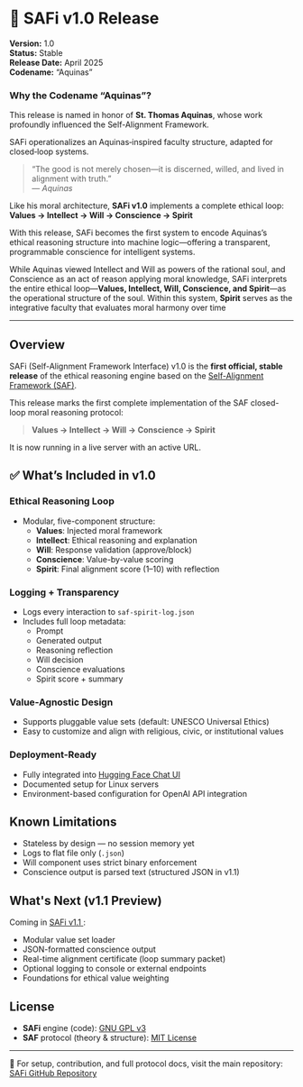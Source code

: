 # 🚀 SAFi v1.0 Release

**Version:** 1.0  
**Status:** Stable  
**Release Date:** April 2025  
**Codename:** “Aquinas”

### Why the Codename “Aquinas”?

This release is named in honor of **St. Thomas Aquinas**, whose work profoundly influenced the Self-Alignment Framework.

SAFi operationalizes an Aquinas‑inspired faculty structure, adapted for closed‑loop systems.

> “The good is not merely chosen—it is discerned, willed, and lived in alignment with truth.”  
> — *Aquinas*

Like his moral architecture, **SAFi v1.0** implements a complete ethical loop:  
**Values → Intellect → Will → Conscience → Spirit**

With this release, SAFi becomes the first system to encode Aquinas’s ethical reasoning structure into machine logic—offering a transparent, programmable conscience for intelligent systems.

While Aquinas viewed Intellect and Will as powers of the rational soul, and Conscience as an act of reason applying moral knowledge, SAFi interprets the entire ethical loop—**Values, Intellect, Will, Conscience, and Spirit**—as the operational structure of the soul. Within this system, **Spirit** serves as the integrative faculty that evaluates moral harmony over time

---

## Overview

SAFi (Self-Alignment Framework Interface) v1.0 is the **first official, stable release** of the ethical reasoning engine based on the [Self-Alignment Framework (SAF)](https://www.selfalignmentframework.com).

This release marks the first complete implementation of the SAF closed-loop moral reasoning protocol:

> **Values → Intellect → Will → Conscience → Spirit**

It is now running in a live server with an active URL. 

## ✅ What’s Included in v1.0

### Ethical Reasoning Loop
- Modular, five-component structure:
  - **Values**: Injected moral framework
  - **Intellect**: Ethical reasoning and explanation
  - **Will**: Response validation (approve/block)
  - **Conscience**: Value-by-value scoring
  - **Spirit**: Final alignment score (1–10) with reflection

### Logging + Transparency
- Logs every interaction to `saf-spirit-log.json`
- Includes full loop metadata:
  - Prompt
  - Generated output
  - Reasoning reflection
  - Will decision
  - Conscience evaluations
  - Spirit score + summary

### Value-Agnostic Design
- Supports pluggable value sets (default: UNESCO Universal Ethics)
- Easy to customize and align with religious, civic, or institutional values

### Deployment-Ready
- Fully integrated into [Hugging Face Chat UI](https://github.com/huggingface/chat-ui)
- Documented setup for Linux servers
- Environment-based configuration for OpenAI API integration

## Known Limitations

- Stateless by design — no session memory yet
- Logs to flat file only (`.json`)
- Will component uses strict binary enforcement
- Conscience output is parsed text (structured JSON in v1.1)


##  What's Next (v1.1 Preview)

Coming in [SAFi v1.1 ](https://github.com/jnamaya/SAFi/?tab=readme-ov-file#%EF%B8%8F-safi-roadmap):
- Modular value set loader
- JSON-formatted conscience output
- Real-time alignment certificate (loop summary packet)
- Optional logging to console or external endpoints
- Foundations for ethical value weighting
  

## License

- **SAFi** engine (code): [GNU GPL v3](https://www.gnu.org/licenses/gpl-3.0.html)  
- **SAF** protocol (theory & structure): [MIT License](https://opensource.org/license/mit)


---

🔗 For setup, contribution, and full protocol docs, visit the main repository:  
[SAFi GitHub Repository](https://github.com/jnamaya/SAFi)
